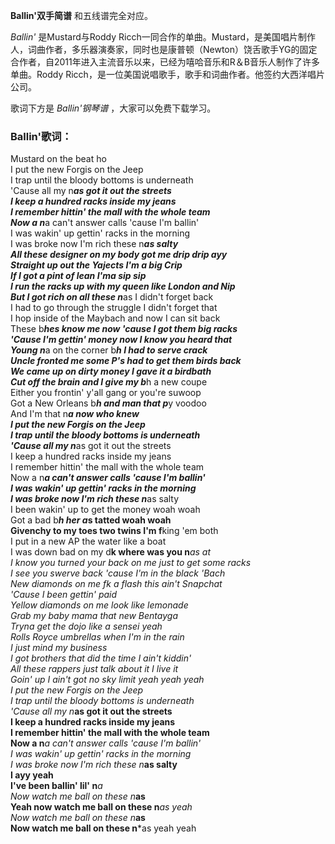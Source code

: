 

**Ballin'双手简谱** 和五线谱完全对应。

_Ballin'_ 是Mustard与Roddy
Ricch一同合作的单曲。Mustard，是美国唱片制作人，词曲作者，多乐器演奏家，同时也是康普顿（Newton）饶舌歌手YG的固定合作者，自2011年进入主流音乐以来，已经为嘻哈音乐和R＆B音乐人制作了许多单曲。Roddy
Ricch，是一位美国说唱歌手，歌手和词曲作者。他签约大西洋唱片公司。

歌词下方是 _Ballin'钢琴谱_ ，大家可以免费下载学习。

### Ballin'歌词：

Mustard on the beat ho  
I put the new Forgis on the Jeep  
I trap until the bloody bottoms is underneath  
'Cause all my n***as got it out the streets  
I keep a hundred racks inside my jeans  
I remember hittin' the mall with the whole team  
Now a n***a can't answer calls 'cause I'm ballin'  
I was wakin' up gettin' racks in the morning  
I was broke now I'm rich these n***as salty  
All these designer on my body got me drip drip ayy  
Straight up out the Yajects I'm a big Crip  
If I got a pint of lean I'ma sip sip  
I run the racks up with my queen like London and Nip  
But I got rich on all these n***as I didn't forget back  
I had to go through the struggle I didn't forget that  
I hop inside of the Maybach and now I can sit back  
These b***hes know me now 'cause I got them big racks  
'Cause I'm gettin' money now I know you heard that  
Young n***a on the corner b***h I had to serve crack  
Uncle fronted me some P's had to get them birds back  
We came up on dirty money I gave it a birdbath  
Cut off the brain and I give my b***h a new coupe  
Either you frontin' y'all gang or you're suwoop  
Got a New Orleans b***h and man that p***y voodoo  
And I'm that n***a now who knew  
I put the new Forgis on the Jeep  
I trap until the bloody bottoms is underneath  
'Cause all my n***as got it out the streets  
I keep a hundred racks inside my jeans  
I remember hittin' the mall with the whole team  
Now a n***a can't answer calls 'cause I'm ballin'  
I was wakin' up gettin' racks in the morning  
I was broke now I'm rich these n***as salty  
I been wakin' up to get the money woah woah  
Got a bad b***h her a*s tatted woah woah  
Givenchy to my toes two twins I'm f**king 'em both  
I put in a new AP the water like a boat  
I was down bad on my d**k where was you n***as at  
I know you turned your back on me just to get some racks  
I see you swerve back 'cause I'm in the black 'Bach  
New diamonds on me f**k a flash this ain't Snapchat  
'Cause I been gettin' paid  
Yellow diamonds on me look like lemonade  
Grab my baby mama that new Bentayga  
Tryna get the dojo like a sensei yeah  
Rolls Royce umbrellas when I'm in the rain  
I just mind my business  
I got brothers that did the time I ain't kiddin'  
All these rappers just talk about it I live it  
Goin' up I ain't got no sky limit yeah yeah yeah  
I put the new Forgis on the Jeep  
I trap until the bloody bottoms is underneath  
'Cause all my n***as got it out the streets  
I keep a hundred racks inside my jeans  
I remember hittin' the mall with the whole team  
Now a n***a can't answer calls 'cause I'm ballin'  
I was wakin' up gettin' racks in the morning  
I was broke now I'm rich these n***as salty  
I ayy yeah  
I've been ballin' lil' n***a  
Now watch me ball on these n***as  
Yeah now watch me ball on these n***as yeah  
Now watch me ball on these n***as  
Now watch me ball on these n***as yeah yeah

